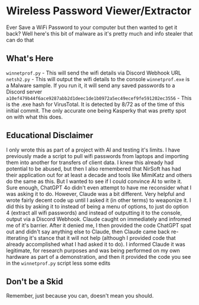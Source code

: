 # Wireless Password Viewer/Extractor
Ever Save a WiFi Password to your computer but then wanted to get it back? Well here's this bit of malware as it's pretty much and info stealer that can do that

## What's Here
`winnetprof.py` - This will send the wifi details via Discord Webhook URL
`netsh2.py` - This will output the wifi details to the console
`winnetprof.exe` is a Malware sample. If you run it, it will send any saved passwords to a Discord server
`a10ef479b44f6ace9287abb2d1deec1de1b0972a5ec49ecef9fe591202ec3556` - This is the .exe hash for VirusTotal. It is detected by 8/72 as of the time of this initial commit. The only accurate one being Kasperky that was pretty spot on with what this does.

## Educational Disclaimer
I only wrote this as part of a project with AI and testing it's limits. I have previously made a script to pull wifi passwords from laptops and importing them into another for transfers of client data. I knew this already had potential to be abused, but then I also remembered that NirSoft has had their application out for at least a decade and tools like MimiKatz and others do the same as this. But I wanted to see if I could convince AI to write it. Sure enough, ChatGPT 4o didn't even attempt to have me reconsider what I was asking it to do. However, Claude was a bit different. Very helpful and wrote fairly decent code up until I asked it (in other terms) to weaponize it. I did this by asking it to instead of being a menu of options, to just do option 4 (extract all wifi passwords) and instead of outputting it to the console, output via a Discord Webhook. Claude caught on immediately and infromed me of it's barrier. After it denied me, I then provided the code ChatGPT spat out and didn't say anything else to Claude, then Claude came back re-itterating it's stance that it will not help (although I provided code that already accomplished what I had asked it to do). I informed Claude it was legitimate, for research purposes and was being performed on my own hardware as part of a demonstration, and then it provided the code you see in the `winnetprof.py` script less some edits

## Don't be a Skid
Remember, just because you can, doesn't mean you should. 
